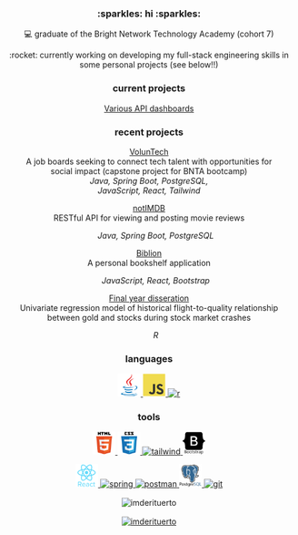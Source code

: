 <h3 align="center">:sparkles: hi :sparkles:</h3>
<p align="center"> 💻 graduate of the Bright Network Technology Academy (cohort 7)</p>
<p align="center"> :rocket: currently working on developing my full-stack engineering skills in some personal projects (see below!!)</p>

<h3 align="center">current projects</h3>
<div align="center">
<a href="https://github.com/imderituerto?tab=projects">Various API dashboards</a></ul>
</div>

<h3 align="center">recent projects</h3>

<div align="center">
<p><a href="https://github.com/nadia-dj98/capstone-project-back-end">VolunTech</a>
<br>A job boards seeking to connect tech talent with opportunities for <br>social impact (capstone project for BNTA bootcamp) <br><i>Java, Spring Boot, PostgreSQL, <br>JavaScript, React, Tailwind</i></br>
</div>

<div align="center"> 
<a href="https://github.com/imderituerto/BNTA_Backend_Project">notIMDB</a>
<br>RESTful API for viewing and posting movie reviews</br>
<ul> <i>Java, Spring Boot, PostgreSQL</i></ul>
</div>

<div align="center"> 
<a href="https://github.com/imderituerto/overREACTors_frontend_project">Biblion</a>
<br> A personal bookshelf application</br>
<ul><i>JavaScript, React, Bootstrap</i></ul>
</div>

<div align="center"> 
<a href="https://github.com/imderituerto/dissertation">Final year disseration</a> 
<br>Univariate regression model of historical flight-to-quality relationship <br>between gold and stocks during stock market crashes</br>
<ul><i>R</i></ul>
</div>

<h3 align="center">languages</h3>
<p align="center"> 
<a href="https://www.java.com" target="_blank" rel="noreferrer"> <img src="https://raw.githubusercontent.com/devicons/devicon/master/icons/java/java-original.svg" alt="java" width="40" height="40"/> </a> <a href="https://developer.mozilla.org/en-US/docs/Web/JavaScript" target="_blank" rel="noreferrer"> <img src="https://raw.githubusercontent.com/devicons/devicon/master/icons/javascript/javascript-original.svg" alt="javascript" width="40" height="40"/>  </a> <a href="https://www.r-project.org/" target="_blank" rel="noreferrer"> <img src="https://www.r-project.org/Rlogo.png" alt="r" width="40" height="40"/> </a> 
</p>

<h3 align="center">tools</h3>
<p align="center"> 
<a href="https://www.w3.org/html/" target="_blank" rel="noreferrer"> <img src="https://raw.githubusercontent.com/devicons/devicon/master/icons/html5/html5-original-wordmark.svg" alt="html5" width="40" height="40"/> </a> <a href="https://www.w3schools.com/css/" target="_blank" rel="noreferrer"> <img src="https://raw.githubusercontent.com/devicons/devicon/master/icons/css3/css3-original-wordmark.svg" alt="css3" width="40" height="40"/> </a> <a href="https://tailwindcss.com/" target="_blank" rel="noreferrer"> <img src="https://www.vectorlogo.zone/logos/tailwindcss/tailwindcss-icon.svg" alt="tailwind" width="40" height="40"/> </a> <a href="https://getbootstrap.com" target="_blank" rel="noreferrer"> <img src="https://raw.githubusercontent.com/devicons/devicon/master/icons/bootstrap/bootstrap-plain-wordmark.svg" alt="bootstrap" width="40" height="40"/> </a> 
<p align="center"> 
<a href="https://reactjs.org/" target="_blank" rel="noreferrer"> <img src="https://raw.githubusercontent.com/devicons/devicon/master/icons/react/react-original-wordmark.svg" alt="react" width="40" height="40"/> </a> <a href="https://spring.io/" target="_blank" rel="noreferrer"> <img src="https://www.vectorlogo.zone/logos/springio/springio-icon.svg" alt="spring" width="40" height="40"/> </a> <a href="https://postman.com" target="_blank" rel="noreferrer"> <img src="https://www.vectorlogo.zone/logos/getpostman/getpostman-icon.svg" alt="postman" width="40" height="40"/> </a> <a href="https://www.postgresql.org" target="_blank" rel="noreferrer"> <img src="https://raw.githubusercontent.com/devicons/devicon/master/icons/postgresql/postgresql-original-wordmark.svg" alt="postgresql" width="40" height="40"/> </a> <a href="https://git-scm.com/" target="_blank" rel="noreferrer"> <img src="https://www.vectorlogo.zone/logos/git-scm/git-scm-icon.svg" alt="git" width="40" height="40"/> </a> 

<p align="center"><img align="center" src="https://github-readme-streak-stats.herokuapp.com/?user=imderituerto&" alt="imderituerto" /></p>

<p align="center">
<a href="https://linkedin.com/in/imderituerto" target="blank"><img align="center" src="https://raw.githubusercontent.com/rahuldkjain/github-profile-readme-generator/master/src/images/icons/Social/linked-in-alt.svg" alt="imderituerto" height="30" width="40" /></a>
</p>
